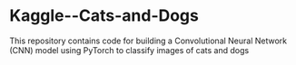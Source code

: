 # Kaggle--Cats-and-Dogs
This repository contains code for building a Convolutional Neural Network (CNN) model using PyTorch to classify images of cats and dogs 

